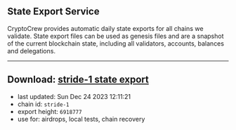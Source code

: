 ## State Export Service
CryptoCrew provides automatic daily state exports for all chains we validate. State export files can be used as genesis files and are a snapshot of the current blockchain state, including all validators, accounts, balances and delegations.

---
**Download: [stride-1 state export](https://dl.ccvalidators.com/SERVICE/stride/stride-1_export_6918777.json)**
---

- last updated: Sun Dec 24 2023 12:11:21
- chain id: `stride-1`
- export height: `6918777`
- use for: airdrops, local tests, chain recovery

